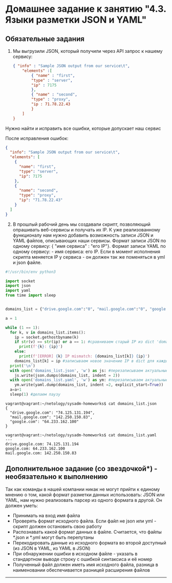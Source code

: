 # Домашнее задание к занятию "4.3. Языки разметки JSON и YAML"

## Обязательные задания

1. Мы выгрузили JSON, который получили через API запрос к нашему сервису:
	```json
    { "info" : "Sample JSON output from our service\t",
        "elements" :[
            { "name" : "first",
            "type" : "server",
            "ip" : 7175 
            },
            { "name" : "second",
            "type" : "proxy",
            "ip : 71.78.22.43
            }
        ]
    }
	```
  Нужно найти и исправить все ошибки, которые допускает наш сервис

После исправления ошибок:
```json
{
  "info": "Sample JSON output from our service\t",
  "elements": [
    {
      "name": "first",
      "type": "server",
      "ip": 7175
    },
    {
      "name": "second",
      "type": "proxy",
      "ip": "71.78.22.43"
    }
  ]
}
```

2. В прошлый рабочий день мы создавали скрипт, позволяющий опрашивать веб-сервисы и получать их IP. К уже реализованному функционалу нам нужно добавить возможность записи JSON и YAML файлов, описывающих наши сервисы. Формат записи JSON по одному сервису: { "имя сервиса" : "его IP"}. Формат записи YAML по одному сервису: - имя сервиса: его IP. Если в момент исполнения скрипта меняется IP у сервиса - он должен так же поменяться в yml и json файле.

```python
#!/usr/bin/env python3

import socket
import json
import yaml
from time import sleep


domains_list = {"drive.google.com":"0", "mail.google.com":"0", "google.com":"0"}

a = 1

while (1 == 1):
  for k, v in domains_list.items():
    ip = socket.gethostbyname(k)
    if str(v) == str(ip) or a == 1: #сравниваем старый IP из dict 'domains_list' с новым (кроме 1й итерации)
      print(f'{k}: {ip}')
    else:
      print(f'[ERROR] {k} IP mismatch: {domains_list[k]} {ip}')
    domains_list[k] = ip #записываем новое значение IP в dict для каждого домена (ключа)
  print('\n')
  with open('domains_list.json', 'w') as js: #перезаписываем актуальные пары домен - ip в .json файл
    js.write(json.dumps(domains_list, indent = 2))
  with open('domains_list.yaml', 'w') as ym: #перезаписываем актуальные пары домен - ip в .yaml файл
    ym.write(yaml.dump(domains_list, indent =2, explicit_start=True))
  a=a+1
  sleep(1) #делаем паузу
```


```commandline
vagrant@vagrant:~/netology/sysadm-homeworks$ cat domains_list.json
{
  "drive.google.com": "74.125.131.194",
  "mail.google.com": "142.250.150.83",
  "google.com": "64.233.162.100"
}

vagrant@vagrant:~/netology/sysadm-homeworks$ cat domains_list.yaml
---
drive.google.com: 74.125.131.194
google.com: 64.233.162.100
mail.google.com: 142.250.150.83
```

## Дополнительное задание (со звездочкой*) - необязательно к выполнению

Так как команды в нашей компании никак не могут прийти к единому мнению о том, какой формат разметки данных использовать: JSON или YAML, нам нужно реализовать парсер из одного формата в другой. Он должен уметь:
   * Принимать на вход имя файла
   * Проверять формат исходного файла. Если файл не json или yml - скрипт должен остановить свою работу
   * Распознавать какой формат данных в файле. Считается, что файлы *.json и *.yml могут быть перепутаны
   * Перекодировать данные из исходного формата во второй доступный (из JSON в YAML, из YAML в JSON)
   * При обнаружении ошибки в исходном файле - указать в стандартном выводе строку с ошибкой синтаксиса и её номер
   * Полученный файл должен иметь имя исходного файла, разница в наименовании обеспечивается разницей расширения файлов

---
